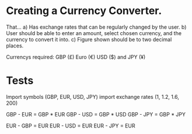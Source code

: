 Creating a Currency Converter.
====

That...
a) Has exchange rates that can be regularly changed by the user.
b) User should be able to enter an amount, select chosen currency, and the currency to convert it into.
c) Figure shown should be to two decimal places.

Currencys required: GBP (£) Euro (€) USD ($) and JPY (¥)

Tests
====

Import symbols        (GBP, EUR, USD, JPY)
import exchange rates   (1, 1.2, 1.6, 200)

GBP - EUR = GBP * EUR
GBP - USD = GBP * USD
GBP - JPY = GBP * JPY

EUR - GBP = EUR 
EUR - USD = EUR
EUR - JPY = EUR
